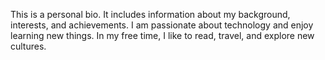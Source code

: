 This is a personal bio. It includes information about my background, interests, and achievements. I am passionate about technology and enjoy learning new things. In my free time, I like to read, travel, and explore new cultures.